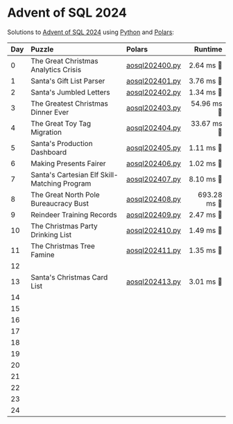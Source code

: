 # Advent of SQL 2024

Solutions to [Advent of SQL 2024](https://adventofsql.com/) using [Python](https://www.python.org/) and [Polars](https://docs.pola.rs/):

| Day  | Puzzle                                       | Polars                                                                          |     Runtime |
| :--- | :------------------------------------------- | :------------------------------------------------------------------------------ | ----------: |
| 0    | The Great Christmas Analytics Crisis         | [aosql202400.py](00_the_great_christmas_analytics_crisis/aosql202400.py)        |   2.64 ms 🔵 |
| 1    | Santa's Gift List Parser                     | [aosql202401.py](01_santas_gift_list_parser/aosql202401.py)                     |   3.76 ms 🔵 |
| 2    | Santa's Jumbled Letters                      | [aosql202402.py](02_santas_jumbled_letters/aosql202402.py)                      |   1.34 ms 🔵 |
| 3    | The Greatest Christmas Dinner Ever           | [aosql202403.py](03_the_greatest_christmas_dinner_ever/aosql202403.py)          |  54.96 ms 🔵 |
| 4    | The Great Toy Tag Migration                  | [aosql202404.py](04_the_great_toy_tag_migration/aosql202404.py)                 |  33.67 ms 🔵 |
| 5    | Santa's Production Dashboard                 | [aosql202405.py](05_santas_production_dashboard/aosql202405.py)                 |   1.11 ms 🔵 |
| 6    | Making Presents Fairer                       | [aosql202406.py](06_making_presents_fairer/aosql202406.py)                      |   1.02 ms 🔵 |
| 7    | Santa's Cartesian Elf Skill-Matching Program | [aosql202407.py](07_santas_cartesian_elf_skill-matching_program/aosql202407.py) |   8.10 ms 🔵 |
| 8    | The Great North Pole Bureaucracy Bust        | [aosql202408.py](08_the_great_north_pole_bureaucracy_bust/aosql202408.py)       | 693.28 ms 🔵 |
| 9    | Reindeer Training Records                    | [aosql202409.py](09_reindeer_training_records/aosql202409.py)                   |   2.47 ms 🔵 |
| 10   | The Christmas Party Drinking List            | [aosql202410.py](10_the_christmas_party_drinking_list/aosql202410.py)           |   1.49 ms 🔵 |
| 11   | The Christmas Tree Famine                    | [aosql202411.py](11_the_christmas_tree_famine/aosql202411.py)                   |   1.35 ms 🔵 |
| 12   |                                              |                                                                                 |             |
| 13   | Santa's Christmas Card List                  | [aosql202413.py](13_santas_christmas_card_list/aosql202413.py)                  |   3.01 ms 🔵 |
| 14   |                                              |                                                                                 |             |
| 15   |                                              |                                                                                 |             |
| 16   |                                              |                                                                                 |             |
| 17   |                                              |                                                                                 |             |
| 18   |                                              |                                                                                 |             |
| 19   |                                              |                                                                                 |             |
| 20   |                                              |                                                                                 |             |
| 21   |                                              |                                                                                 |             |
| 22   |                                              |                                                                                 |             |
| 23   |                                              |                                                                                 |             |
| 24   |                                              |                                                                                 |             |
